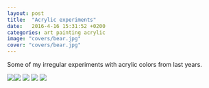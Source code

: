 ```yaml
---
layout: post
title:  "Acrylic experiments"
date:   2016-4-16 15:31:52 +0200
categories: art painting acrylic
image: "covers/bear.jpg"
cover: "covers/bear.jpg"
---
```

Some of my irregular experiments with acrylic colors from last years.

![](http://img07.deviantart.net/2531/i/2016/052/9/d/magpie_by_tumetsu-d9sk9xu.jpg)![](http://img14.deviantart.net/a2b7/i/2015/305/f/2/mountain_view_with_bob_by_tumetsu-d9f69p9.jpg)
![](http://img00.deviantart.net/d927/i/2014/323/3/8/seal_by_tumetsu-d86yvi2.jpg)
![](http://img08.deviantart.net/b1c7/i/2014/201/8/3/a_fox_by_tumetsu-d7rgyii.jpg)
![](http://img12.deviantart.net/08c0/i/2014/200/5/5/the_bear_by_tumetsu-d7rcpq7.jpg)